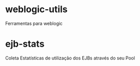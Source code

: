 # weblogic-utils
Ferramentas para weblogic

# ejb-stats
Coleta Estatísticas de utilização dos EJBs através do seu Pool
